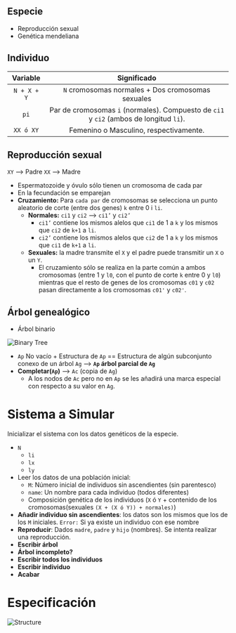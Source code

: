 
## Especie
- Reproducción sexual
- Genética mendeliana

## Individuo

| Variable  | Significado   |
|:---------:    |:--------------------------------------------------------: |
| `N + X + Y`     | `N` cromosomas normales + Dos cromosomas sexuales   |
| `pi`    | Par de cromosomas `i` (normales). Compuesto de `ci1` y `ci2` (ambos de longitud `li`).    |
| `XX ó XY`  | Femenino o Masculino, respectivamente.    |

## Reproducción sexual

`XY` —\> Padre
`XX` —\> Madre

- Espermatozoide y óvulo sólo tienen un cromosoma de cada par
- En la fecundación se emparejan
- **Cruzamiento:** Para `cada par` de cromosomas se selecciona un punto aleatorio de corte (entre dos genes) `k` entre 0 i `li`.
	- **Normales:** `ci1` y `ci2` —\> `ci1’` y `ci2’`
		- `ci1’` contiene los mismos alelos que `ci1` de 1 a `k` y los mismos que `ci2` de `k+1` a `li`.
		- `ci2’` contiene los mismos alelos que `ci2` de 1 a `k` y los mismos que `ci1` de `k+1` a `li`.
	- **Sexuales:** la madre transmite el `X` y el padre puede transmitir un `X` o un `Y`.
		- El cruzamiento sólo se realiza en la parte común a ambos cromosomas (entre 1 y `l0`, con el punto de corte `k` entre 0 y `l0`) mientras que el resto de genes de los cromosomas `c01` y `c02` pasan directamente a los cromosomas `c01'` y `c02'`.

## Árbol genealógico

- Árbol binario

![Binary Tree][image-1]

- `Ap` No vacío + Estructura de `Ap` ==  Estructura de algún subconjunto conexo de un árbol `Ag` —\> **`Ap` árbol parcial de `Ag`**
- **Completar(`Ap`)** —\> `Ac` (copia de `Ag`)
	- A los nodos de `Ac` pero no en `Ap` se les añadirá una marca especial con respecto a su valor en `Ag`.

# Sistema a Simular
Inicializar el sistema con los datos genéticos de la especie.
- `N`
	- `li`
	- `lx`
	- `ly`
- Leer los datos de una población inicial:
	- `M`: Número inicial de individuos sin ascendientes (sin parentesco)
	- `name`: Un nombre para cada individuo (todos diferentes)
	- Composición genética de los individuos (`X` ó `Y` + contenido de los cromosomas(sexuales `(X + (X ó Y)) + normales)`)
- **Añadir individuo sin ascendientes**: los datos son los mismos que los de los `M` iniciales. `Error:` Si ya existe un individuo con ese nombre
- **Reproducir**: Dados `madre`, `padre` y `hijo` (nombres). Se intenta realizar una reproducción.
- **Escribir árbol**
- **Árbol incompleto?**
- **Escribir todos los individuos**
- **Escribir individuo**
- **Acabar**

# Especificación
![Structure][image-2]   


[image-1]:	https://cloud.githubusercontent.com/assets/7969569/24838861/b1e92926-1d50-11e7-810e-a5e49685d771.png "Binary Tree"   

[image-2]:
https://github.com/MrRobb/PRO2-Practica/blob/master/Especificación.png?raw=true "Structure"
